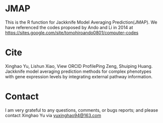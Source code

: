 # JMAP
This is the R function for Jackknife Model Averaging Prediction(JMAP). We have referenced the codes proposed by Ando and Li in 2014 at https://sites.google.com/site/tomohiroando0801/computer-codes

# Cite
Xinghao Yu, Lishun Xiao,  View ORCID ProfilePing Zeng, Shuiping Huang. Jackknife model averaging prediction methods for complex phenotypes with gene expression levels by integrating external pathway information.

# Contact
I am very grateful to any questions, comments, or bugs reports; and please contact Xinghao Yu via yuxinghao94@163.com
